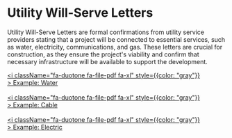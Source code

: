# Utility Will-Serve Letters

Utility Will-Serve Letters are formal confirmations from utility service providers stating that a project will be connected to essential services, such as water, electricity, communications, and gas. These letters are crucial for construction, as they ensure the project's viability and confirm that necessary infrastructure will be available to support the development.

<a href="/pdf/pnc/will-serve-water.pdf" download><i className="fa-duotone fa-file-pdf fa-xl" style={{color: "gray"}} ></i>&nbsp;Example: Water</a>
<br/>
<br/>
<a href="/pdf/pnc/will-serve-cable.pdf" download><i className="fa-duotone fa-file-pdf fa-xl" style={{color: "gray"}} ></i>&nbsp;Example: Cable</a>
<br/>
<br/>
<a href="/pdf/pnc/will-serve-electric.pdf" download><i className="fa-duotone fa-file-pdf fa-xl" style={{color: "gray"}} ></i>&nbsp;Example: Electric</a>
